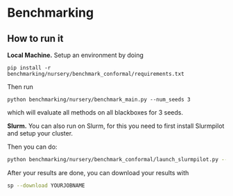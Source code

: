 # Benchmarking

## How to run it

**Local Machine.**
Setup an environment by doing
```
pip install -r benchmarking/nursery/benchmark_conformal/requirements.txt
```

Then run
```
python benchmarking/nursery/benchmark_main.py --num_seeds 3 
```
which will evaluate all methods on all blackboxes for 3 seeds.


**Slurm.** You can also run on Slurm, for this you need to first install Slurmpilot and setup your cluster.

Then you can do:

```bash
python benchmarking/nursery/benchmark_conformal/launch_slurmpilot.py --cluster YOURCLUSTER --partition YOURPARTITION --num_seeds 3
```

After your results are done, you can download your results with
```bash
sp --download YOURJOBNAME
```